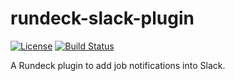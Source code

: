 # rundeck-slack-plugin

[![License](https://img.shields.io/github/license/Sylvain-Bugat/rundeck-slack-plugin.svg)](https://github.com/Sylvain-Bugat/rundeck-slack-plugin/blob/master/LICENSE)
[![Build Status](https://img.shields.io/travis/Sylvain-Bugat/rundeck-slack-plugin.svg)](https://travis-ci.org/Sylvain-Bugat/rundeck-slack-plugin)

A Rundeck plugin to add job notifications into Slack.
